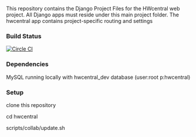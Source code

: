 This repository contains the Django Project Files for the HWcentral web project. All Django apps must reside under this main project folder. The hwcentral app contains project-specific routing and settings

### Build Status
[![Circle CI](https://circleci.com/gh/oasisvali/hwcentral.svg?style=svg&circle-token=4426c27b76092a19cc72aafd6ad0b507096be89a)](https://circleci.com/gh/oasisvali/hwcentral)

### Dependencies
MySQL running locally with hwcentral_dev database (user:root p:hwcentral)

### Setup
clone this repository

cd hwcentral

scripts/collab/update.sh
